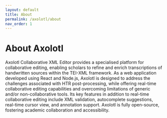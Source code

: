 ```yaml
---
layout: default
title: About
permalink: /axolotl/about
nav_order: 1
---
```

# About Axolotl
Axolotl Collaborative XML Editor provides a specialised platform for collaborative editing, enabling scholars to refine and enrich transcriptions of handwritten sources within the TEI-XML framework. As a web application developed using React and Node.js, Axolotl is designed to address the challenges associated with HTR post-processing, while offering real-time collaborative editing capabilities and overcoming limitations of generic and/or non-collaborative tools. Its key features in addition to real-time collaborative editing include XML validation, autocomplete suggestions, real-time cursor view, and annotation support. Axolotl is fully open-source, fostering academic collaboration and accessibility.